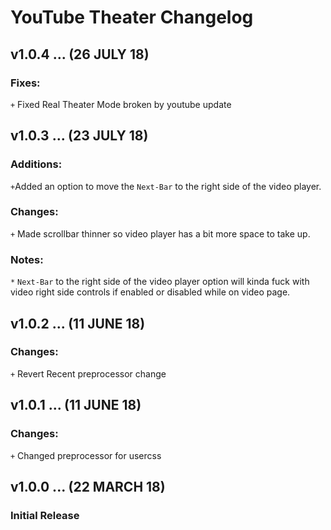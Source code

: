 # YouTube Theater Changelog

## v1.0.4 ... (26 JULY 18)

### Fixes:
`+` Fixed Real Theater Mode broken by youtube update

## v1.0.3 ... (23 JULY 18)

### Additions:
`+`Added an option to move the `Next-Bar` to the right side of the video player.

### Changes:
`+` Made scrollbar thinner so video player has a bit more space to take up.

### Notes:
`*` `Next-Bar` to the right side of the video player option will kinda fuck with video right side controls if enabled or disabled while on video page.

## v1.0.2 ... (11 JUNE 18)

### Changes:
`+` Revert Recent preprocessor change

## v1.0.1 ... (11 JUNE 18)

### Changes:
`+` Changed preprocessor for usercss

## v1.0.0 ... (22 MARCH 18)

### Initial Release
